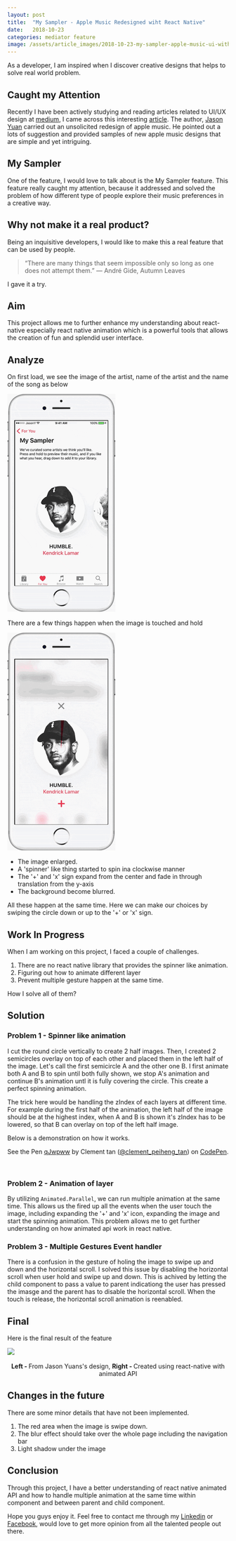 ```yaml
---
layout: post
title:  "My Sampler - Apple Music Redesigned wiht React Native"
date:   2018-10-23
categories: mediator feature
image: /assets/article_images/2018-10-23-my-sampler-apple-music-ui-with-react-native/apple-music-background-web.png
---
```


As a developer, I am inspired when I discover creative designs that helps to solve real world problem. 

## Caught my Attention

Recently I have been actively studying and reading articles related to UI/UX design at [medium]('https://uxdesign.cc/'), I came across this interesting [article](https://medium.com/startup-grind/i-got-rejected-by-apple-music-so-i-redesigned-it-b7e2e4dc64bf).
The author, [Jason Yuan](https://jasonyuan.design/) carried out an unsolicited redesign of apple music. He pointed out a lots of suggestion and provided samples of new apple music designs that are simple and yet intriguing. 


## My Sampler

One of the feature, I would love to talk about is the My Sampler feature. This feature really caught my attention, because it addressed and solved the problem of how different type of people explore their music preferences in a creative way. 

## Why not make it a real product? 

Being an inquisitive developers, I would like to make this a real feature that can be used by people. 

> “There are many things that seem impossible only so long as one does not attempt them.” 
― André Gide, Autumn Leaves

I gave it a try. 

## Aim 
This project allows me to further enhance my understanding about react-native especially react native animation which is a powerful tools that allows the creation of fun and splendid user interface. 

## Analyze

On first load, we see the image of the artist, name of the artist and the name of the song as below

![](/assets/article_images/2018-10-23-my-sampler-apple-music-ui-with-react-native/apple-music-my-sampler.png)

There are a few things happen when the image is touched and hold

![](/assets/article_images/2018-10-23-my-sampler-apple-music-ui-with-react-native/apple-music-my-sampler-start-animation.png)

 - The image enlarged.
 - A 'spinner' like thing started to spin ina clockwise manner
 - The '+' and 'x' sign expand from the center and fade in through translation from the y-axis
 - The background become blurred.

 All these happen at the same time. Here we can make our choices by swiping the circle down or up to the '+' or 'x' sign.

## Work In Progress

When I am working on this project, I faced a couple of challenges.

1. There are no react native library that provides the spinner like animation. 
2. Figuring out how to animate different layer
3. Prevent multiple gesture happen at the same time.

How I solve all of them? 

## Solution

### Problem 1 - Spinner like animation

I cut the round circle vertically to create 2 half images. Then, I created 2 semicircles overlay on top of each other and placed them in the left half of the image. Let's call the first semicircle A and the other one B. I first animate both A and B to spin until both fully shown, we stop A's animation and continue B's animation untl it is fully covering the circle. This create a perfect spinning animation. 

The trick here would be handling the zIndex of each layers at different time. For example during the first half of the animation, the left half of the image should be at the highest index, when A and B is shown it's zIndex has to be lowered, so that B can overlay on top of the left half image. 

Below is a demonstration on how it works.

<p data-height="758" data-theme-id="0" data-slug-hash="qJwpww" data-default-tab="result" data-user="clement_peiheng_tan" data-pen-title="qJwpww" class="codepen">See the Pen <a href="https://codepen.io/clement_peiheng_tan/pen/qJwpww/">qJwpww</a> by Clement tan  (<a href="https://codepen.io/clement_peiheng_tan">@clement_peiheng_tan</a>) on <a href="https://codepen.io">CodePen</a>.</p>
<script async src="https://static.codepen.io/assets/embed/ei.js"></script>

<br/>

### Problem 2 - Animation of layer

By utilizing `Animated.Parallel`, we can run multiple animation at the same time. This allows us the fired up all the events when the user touch the image, including expanding the '+' and 'x' icon, expanding the image and start the spinning animation. This problem allows me to get further understanding on how animated api work in react native. 

### Problem 3 - Multiple Gestures Event handler

There is a confusion in the gesture of holing the image to swipe up and down and the horizontal scroll. I solved this issue by disabling the horizontal scroll when user hold and swipe up and down. This is achived by letting the child component to pass a value to parent indicationg the user has pressed the imasge and the parent has to disable the horizontal scroll. When the touch is release, the horizontal scroll animation is reenabled.  

## Final

Here is the final result of the feature

![](https://media.githubusercontent.com/media/clementpeihengtan/clement-tph/gh-pages/assets/article_images/2018-10-23-my-sampler-apple-music-ui-with-react-native/demo-my-sampler-res.gif)

<center><strong>Left - </strong>From Jason Yuans's design, <strong>Right - </strong>Created using react-native with animated API</center>

## Changes in the future

There are some minor details that have not been implemented.

1. The red area when the image is swipe down. 
2. The blur effect should take over the whole page including the navigation bar
3. Light shadow under the image 

## Conclusion

Through this project, I have a better understanding of react native animated API and how to handle multiple animation at the same time within component and between parent and child component. 

Hope you guys enjoy it. Feel free to contact me through my [Linkedin]('https://www.linkedin.com/in/clement-pei-heng-tan-b84889105/') or [Facebook]('https://www.facebook.com/tan.clement.52'), would love to get more opinion from all the talented people out there.
  
